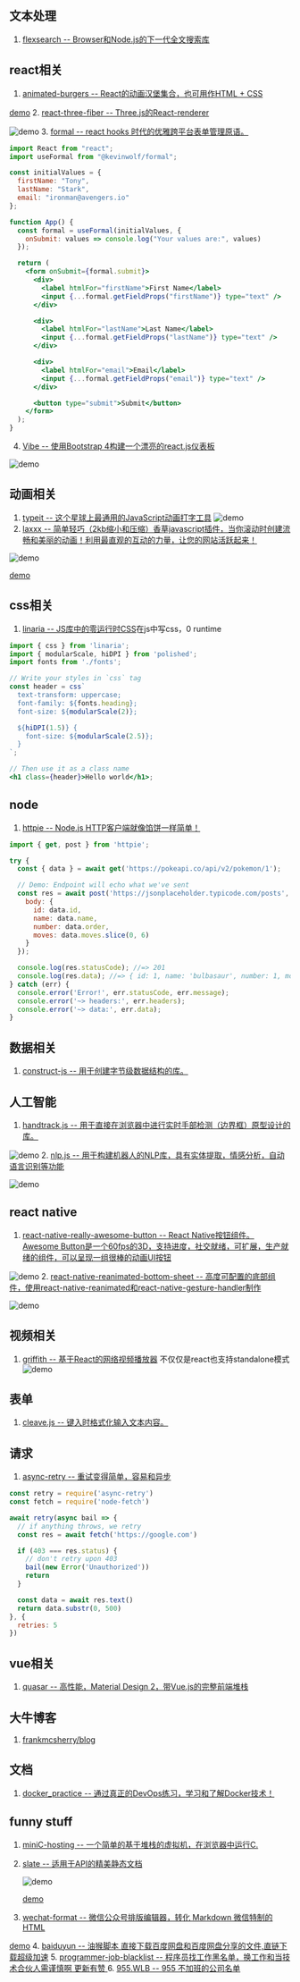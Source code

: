 ## 文本处理
1. [flexsearch -- Browser和Node.js的下一代全文搜索库](https://github.com/nextapps-de/flexsearch)
## react相关
1. [animated-burgers -- React的动画汉堡集合，也可用作HTML + CSS](https://github.com/march08/animated-burgers)

[demo](https://march08.github.io/animated-burgers/)
2. [react-three-fiber -- Three.js的React-renderer](https://github.com/drcmda/react-three-fiber)

![demo](https://camo.githubusercontent.com/ab0f0018c0fa81fc6d020be4595d80fba4f2f46a/68747470733a2f2f692e696d6775722e636f6d2f6946746a4b484d2e676966)
3. [formal -- react hooks 时代的优雅跨平台表单管理原语。](https://github.com/kevinwolfcr/formal)
```jsx
import React from "react";
import useFormal from "@kevinwolf/formal";

const initialValues = {
  firstName: "Tony",
  lastName: "Stark",
  email: "ironman@avengers.io"
};

function App() {
  const formal = useFormal(initialValues, {
    onSubmit: values => console.log("Your values are:", values)
  });

  return (
    <form onSubmit={formal.submit}>
      <div>
        <label htmlFor="firstName">First Name</label>
        <input {...formal.getFieldProps("firstName")} type="text" />
      </div>

      <div>
        <label htmlFor="lastName">Last Name</label>
        <input {...formal.getFieldProps("lastName")} type="text" />
      </div>

      <div>
        <label htmlFor="email">Email</label>
        <input {...formal.getFieldProps("email")} type="text" />
      </div>

      <button type="submit">Submit</button>
    </form>
  );
}
```
4. [Vibe -- 使用Bootstrap 4构建一个漂亮的react.js仪表板](https://github.com/NiceDash/Vibe)

![demo](https://github.com/NiceDash/Vibe/raw/master/assets/preview.png)
## 动画相关
1. [typeit -- 这个星球上最通用的JavaScript动画打字工具](https://github.com/alexmacarthur/typeit)
![demo](https://github.com/alexmacarthur/typeit/raw/master/demo.gif)
2. [laxxx -- 简单轻巧（2kb缩小和压缩）香草javascript插件，当你滚动时创建流畅和美丽的动画！利用最直观的互动的力量，让您的网站活跃起来！](https://github.com/alexfoxy/laxxx)

  ![demo](https://camo.githubusercontent.com/9c753cc96b8ce9b065bc33f736118768c2ecc2ea/68747470733a2f2f692e696d6775722e636f6d2f4448686c724d332e676966)

[demo](https://alexfox.dev/laxxx/)
## css相关
1. [linaria -- JS库中的零运行时CSS](https://github.com/callstack/linaria)在js中写css，0 runtime
```jsx
import { css } from 'linaria';
import { modularScale, hiDPI } from 'polished';
import fonts from './fonts';

// Write your styles in `css` tag
const header = css`
  text-transform: uppercase;
  font-family: ${fonts.heading};
  font-size: ${modularScale(2)};

  ${hiDPI(1.5)} {
    font-size: ${modularScale(2.5)};
  }
`;

// Then use it as a class name
<h1 class={header}>Hello world</h1>;
```
## node
1. [httpie -- Node.js HTTP客户端就像馅饼一样简单！](https://github.com/lukeed/httpie)
```js
import { get, post } from 'httpie';

try {
  const { data } = await get('https://pokeapi.co/api/v2/pokemon/1');

  // Demo: Endpoint will echo what we've sent
  const res = await post('https://jsonplaceholder.typicode.com/posts', {
    body: {
      id: data.id,
      name: data.name,
      number: data.order,
      moves: data.moves.slice(0, 6)
    }
  });

  console.log(res.statusCode); //=> 201
  console.log(res.data); //=> { id: 1, name: 'bulbasaur', number: 1, moves: [{...}, {...}] }
} catch (err) {
  console.error('Error!', err.statusCode, err.message);
  console.error('~> headers:', err.headers);
  console.error('~> data:', err.data);
}
```
## 数据相关
1. [construct-js -- 用于创建字节级数据结构的库。](https://github.com/francisrstokes/construct-js)
## 人工智能
1. [handtrack.js -- 用于直接在浏览器中进行实时手部检测（边界框）原型设计的库。](https://github.com/victordibia/handtrack.js)

![demo](https://github.com/victordibia/handtrack.js/raw/master/demo/images/bossflip.gif)
2. [nlp.js -- 用于构建机器人的NLP库，具有实体提取，情感分析，自动语言识别等功能](https://github.com/axa-group/nlp.js)

  ![demo](https://github.com/axa-group/nlp.js/raw/master/screenshots/hybridbot.gif)
## react native
1. [react-native-really-awesome-button -- React Native按钮组件。 Awesome Button是一个60fps的3D，支持进度，社交就绪，可扩展，生产就绪的组件，可以呈现一组很棒的动画UI按钮](https://github.com/rcaferati/react-native-really-awesome-button)

![demo](https://raw.githubusercontent.com/rcaferati/react-native-really-awesome-button/master/demo/demo-button-blue-new.gif)
2. [react-native-reanimated-bottom-sheet -- 高度可配置的底部组件，使用react-native-reanimated和react-native-gesture-handler制作](https://github.com/osdnk/react-native-reanimated-bottom-sheet)

![demo](https://github.com/osdnk/react-native-reanimated-bottom-sheet/raw/master/gifs/2.gif)
## 视频相关
1. [griffith -- 基于React的网络视频播放器](https://github.com/zhihu/griffith)
不仅仅是react也支持standalone模式
![demo](https://camo.githubusercontent.com/769e4ffef142b47a3fac69107884e78523092c00/68747470733a2f2f7a687374617469632e7a686968752e636f6d2f6366652f67726966666974682f706c617965722e706e67)
## 表单
1. [cleave.js -- 键入时格式化输入文本内容。](https://github.com/nosir/cleave.js)
## 请求
1. [async-retry -- 重试变得简单，容易和异步](https://github.com/zeit/async-retry)
```js
const retry = require('async-retry')
const fetch = require('node-fetch')

await retry(async bail => {
  // if anything throws, we retry
  const res = await fetch('https://google.com')

  if (403 === res.status) {
    // don't retry upon 403
    bail(new Error('Unauthorized'))
    return
  }

  const data = await res.text()
  return data.substr(0, 500)
}, {
  retries: 5
})
```
## vue相关
1. [quasar -- 高性能，Material Design 2，带Vue.js的完整前端堆栈](https://github.com/quasarframework/quasar)
## 大牛博客
1. [frankmcsherry/blog](https://github.com/frankmcsherry/blog)
## 文档
1. [docker_practice -- 通过真正的DevOps练习，学习和了解Docker技术！](https://github.com/yeasy/docker_practice)
## funny stuff
1. [miniC-hosting -- 一个简单的基于堆栈的虚拟机，在浏览器中运行C.](https://github.com/vasyop/miniC-hosting)
2. [slate -- 适用于API的精美静态文档](https://github.com/lord/slate)

    ![demo](https://raw.githubusercontent.com/lord/img/master/screenshot-slate.png)
    
    [demo](https://lord.github.io/slate/#authentication)
3. [wechat-format -- 微信公众号排版编辑器，转化 Markdown 微信特制的 HTML ](https://github.com/lyricat/wechat-format)

  [demo](https://lab.lyric.im/wxformat/)
4. [baiduyun -- 油猴脚本 直接下载百度网盘和百度网盘分享的文件,直链下载超级加速](https://github.com/syhyz1990/baiduyun)
5. [programmer-job-blacklist -- 程序员找工作黑名单，换工作和当技术合伙人需谨慎啊 更新有赞 ](https://github.com/shengxinjing/programmer-job-blacklist)
6. [955.WLB -- 955 不加班的公司名单](https://github.com/formulahendry/955.WLB)